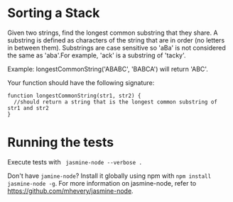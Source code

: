 # Sorting a Stack

Given two strings, find the longest common substring that they share. A substring is defined as characters of the string that are in order (no letters in between them). Substrings are case sensitive so 'aBa' is not considered the same as 'aba'.For example, 'ack' is a substring of 'tacky'.

Example:
longestCommonString('ABABC', 'BABCA') will return 'ABC'.

Your function should have the following signature:
```
function longestCommonString(str1, str2) {
  //should return a string that is the longest common substring of str1 and str2
}
```

# Running the tests

Execute tests with
` jasmine-node --verbose .`

Don't have `jamine-node`? Install it globally using npm with
`npm install jasmine-node -g`. For more information on jasmine-node, refer to  https://github.com/mhevery/jasmine-node.


